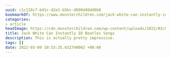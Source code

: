 ```yaml
---
uuid: c1c118c7-b41c-42e1-b5bc-d690d40dd6b0
bookmarkOf: https://www.monsterchildren.com/jack-white-can-instantly-id-beatles-songs/
categories:
- article
headImage: https://cdn.monsterchildren.com/wp-content/uploads/2022/03/09181112/jack-white-monster-children.jpg
title: Jack White Can Instantly ID Beatles Songs
description: This is actually pretty impressive.
tags: []
date: 2022-03-09 10:53:35.632740002 +00:00
---
```

